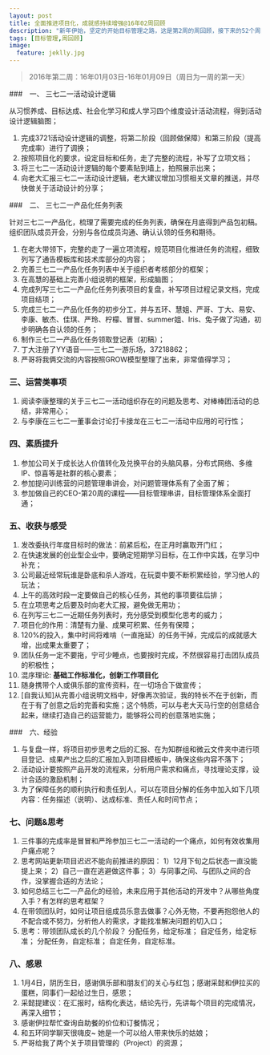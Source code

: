```yaml
---
layout: post
title: 全面推进项目化，成就感持续增强@16年02周回顾
description: "新年伊始，坚定的开始目标管理之路，这是第2周的周回顾，接下来的52个周，等你一起来"
tags: [目标管理,周回顾]
image:
  feature: jeklly.jpg
---
```


> 2016年第二周：16年01月03日-16年01月09日（周日为一周的第一天）


###　一、 三七二一活动设计逻辑

从习惯养成、目标达成、社会化学习和成人学习四个维度设计活动流程，得到活动设计逻辑脑图；

1. 完成3721活动设计逻辑的调整，将第二阶段（回顾做保障）和第三阶段（提高完成率）进行了调换；
2. 按照项目化的要求，设定目标和任务，走了完整的流程，补写了立项文档；
3. 将三七二一活动设计逻辑的每个要素贴到墙上，拍照展示出来；
4. 向老大汇报三七二一活动设计逻辑，老大建议增加习惯相关文章的推送，并尽快做关于活动设计的分享；

###　二、 三七二一产品化任务列表

针对三七二一产品化，梳理了需要完成的任务列表，确保在月底得到产品包初稿。组织团队成员开会，分别与各位成员沟通、确认认领的任务和期待。

1. 在老大带领下，完整的走了一遍立项流程，规范项目化推进任务的流程，细致列写了通告模板库和技术库部分的内容；
2. 完善三七二一产品化任务列表中关于组织者考核部分的框架；
3. 在高慧的基础上完善小组说明的框架，形成脑图；
4. 完成列写三七二一产品化任务列表项目的复盘，补写项目过程记录文档，完成项目结项；
5. 完成三七二一产品化任务的初步分工，并与五环、慧姐、严哥、丁大、易安、李康、敏杰、佳琪、严玲、柠檬、冒冒、summer姐、Iris、兔子做了沟通，初步明确各自认领的任务；
6. 制作三七二一产品化任务领取登记表（初稿）；
7. 丁大注册了YY语音——三七二一游乐场，37218862； 
8. 严哥将我俩交流的内容按照GROW模型整理了出来，非常值得学习；

### 三、运营类事项

1. 阅读李康整理的关于三七二一活动组织存在的问题及思考、对棒棒团活动的总结，非常用心；
2. 与李康在三七二一董事会讨论打卡接龙在三七二一活动中应用的可行性；

### 四、素质提升

1. 参加公司关于成长达人价值转化及兑换平台的头脑风暴，分布式网络、多维IP、惊喜等是社群的核心要素；
2. 参加提问训练营的问题管理串讲会，对问题管理体系有了全面了解；
3. 参加做自己的CEO-第20周的课程——目标管理串讲，目标管理体系全面打通；

### 五、收获与感受

1. 发改委执行年度目标时的做法：前紧后松，在正月时赢取开门红；
2. 在快速发展的创业型企业中，要确定短期学习目标，在工作中实践，在学习中补充；
3. 公司最近经常玩谁是卧底和杀人游戏，在玩耍中要不断积累经验，学习他人的玩法；
4. 上午的高效时段一定要做自己的核心任务，其他的事项要往后排；
5. 在立项思考之后要及时向老大汇报，避免做无用功；
6. 在列写三七二一近期任务列表时，充分感受到模型化思考的威力；
7. 项目化的作用：清楚有力量、成果可积累、任务有保障；
8. 120%的投入，集中时间将难啃（一直拖延）的任务干掉，完成后的成就感大增，出成果太重要了；
9. 团队任务一定不要拖，宁可少睡点，也要按时完成，不然很容易打击团队成员的积极性；
10. 混序理论: **基础工作标准化，创新工作项目化**
11. 随身携带个人或俱乐部的宣传资料，在一切场合下做宣传；
12. [自我认知]从完善小组说明文档中，好像再次验证，我的特长不在于创新，而在于有了创意之后的完善和实施；这个特质，可以与老大天马行空的创意结合起来，继续打造自己的运营能力，能够将公司的创意落地实施；

###　六、经验

1. 与复盘一样，将项目初步思考之后的汇报、在为知群组和微云文件夹中进行项目登记、成果产出之后的汇报加入到项目模板中，确保这些内容不落下；
2. 活动设计要按照产品开发的流程来，分析用户需求和痛点，寻找理论支撑，设计合适的激励机制；
3. 为了保障任务的顺利执行和责任到人，可以在项目分解的任务中加入如下几项内容：任务描述（说明）、达成标准、责任人和时间节点；

### 七、问题&思考

1. 三件事的完成率是冒冒和严玲参加三七二一活动的一个痛点，如何有效收集用户痛点呢？
2. 思考网站更新项目迟迟不能向前推进的原因：
1）12月下旬之后状态一直没能提上来；
2）自己一直在逃避做这件事；
3）与同事之间、与团队之间的合作，没掌握合适的方法论；
3. 如何总结三七二一产品化的经验，未来应用于其他活动的开发中？从哪些角度入手？有怎样的思考框架？
4. 在带领团队时，如何让项目组成员乐意去做事？心外无物，不要再抱怨他人的不配合或不努力，分析他人的需求，才能找准解决问题的切入口；
5. 思考：带领团队成长的几个阶段？
分配任务，给定标准；
自定任务，给定标准；
分配任务，自定标准；
自定任务，自定标准。


### 八、感恩

1. 1月4日，阴历生日，感谢俱乐部和朋友们的关心与红包；感谢采懿和伊拉买的蛋糕，同事们一起给过生日，感恩；
2. 采懿提建议：在汇报时，结构化表达，结论先行，先讲每个项目的完成情况，再深入细节；
3. 感谢伊拉帮忙查询自助餐的价位和订餐情况；
4. 和五环同学聊天很嗨皮~ 她是一个可以给人带来快乐的姑娘；
5. 严哥给我了两个关于项目管理的（Project）的资源；

